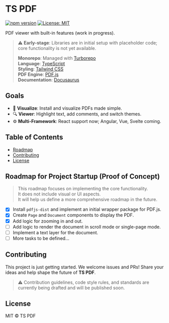 # TS PDF

[![npm version](https://img.shields.io/npm/v/@tspdf/react-pdf)](https://www.npmjs.com/package/@tspdf/react-pdf) [![License: MIT](https://img.shields.io/badge/License-MIT-yellow.svg)](LICENSE)

PDF viewer with built-in features (work in progress).

> ⚠️ **Early-stage**: Libraries are in initial setup with placeholder code; core functionality is not yet available.
>
> **Monorepo**: Managed with [Turborepo](https://turbo.build/)  
> **Language**: [TypeScript](https://www.typescriptlang.org/)  
> **Styling**: [Tailwind CSS](https://tailwindcss.com/)  
> **PDF Engine**: [PDF.js](https://mozilla.github.io/pdf.js/)  
> **Documentation**: [Docusaurus](https://docusaurus.io/)

## Goals

- 🚀 **Visualize**: Install and visualize PDFs made simple.
- 🔍 **Viewer**: Highlight text, add comments, and switch themes.
- ⚙️ **Multi-Framework**: React support now; Angular, Vue, Svelte coming.

## Table of Contents

- [Roadmap](#roadmap)
- [Contributing](#contributing)
- [License](#license)

## Roadmap for Project Startup (Proof of Concept)

> This roadmap focuses on implementing the core functionality.  
> It does not include visual or UI aspects.  
> It will help us define a more comprehensive roadmap in the future.

- [x] Install `pdfjs-dist` and implement an initial wrapper package for PDF.js.
- [x] Create `Page` and `Document` components to display the PDF.
- [x] Add logic for zooming in and out.
- [ ] Add logic to render the document in scroll mode or single-page mode.
- [ ] Implement a text layer for the document.
- [ ] More tasks to be defined...

## Contributing

This project is just getting started. We welcome issues and PRs! Share your ideas and help shape the future of **TS PDF**.

> ⚠️ Contribution guidelines, code style rules, and standards are currently being drafted and will be published soon.

## License

MIT © TS PDF
